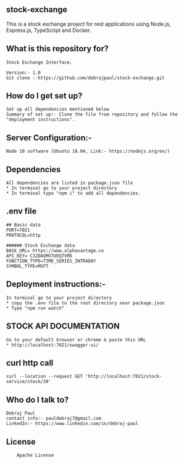## stock-exchange

This is a stock exchange project for rest applications using Node.js, Express.js, TypeScript and Docker.

## What is this repository for?

    Stock Exchange Interface.

    Version:- 1.0
    Git clone :-https://github.com/debrajpaul/stock-exchange.git

## How do I get set up?

    Set up all dependencies mentioned below
    Summary of set up:- Clone the file from repository and follow the "deployment instructions".

## Server Configuration:-

    Node 10 software (Ubuntu 18.04, Link:- https://nodejs.org/en/)

## Dependencies

    All dependencies are listed in package.json file
    * In terminal go to your project directory
    * In terminal type "npm i" to add all dependencies.

## .env file

```
## Basic data
PORT=7021
PROTOCOL=http

###### Stock Exchange data
BASE_URL= https://www.alphavantage.co
API_KEY= C32DAOMV7UEQ7VRK
FUNCTION_TYPE=TIME_SERIES_INTRADAY
SYMBOL_TYPE=MSFT
```

## Deployment instructions:-

    In terminal go to your project directory
    * copy the .env file to the root directory near package.json
    * Type "npm run watch"

## STOCK API DOCUMENTATION

    Go to your default browser or chrome & paste this URL
    * http://localhost:7021/swagger-ui/

## curl http call

```
curl --location --request GET 'http://localhost:7021/stock-service/stock/30'
```

## Who do I talk to?

    Debraj Paul
    contact info:- pauldebraj7@gmail.com
    LinkedIn:- https://www.linkedin.com/in/debraj-paul

## License

        Apache License
